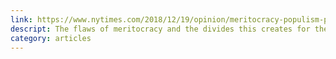 ```yaml
---
link: https://www.nytimes.com/2018/12/19/opinion/meritocracy-populism-political-stalemate.html?action=click&module=Opinion&pgtype=Homepage
descript: The flaws of meritocracy and the divides this creates for the West
category: articles
---
```

